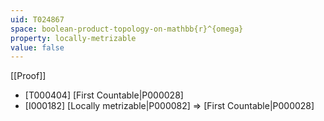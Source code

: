 ```yaml
---
uid: T024867
space: boolean-product-topology-on-mathbb{r}^{omega}
property: locally-metrizable
value: false
---
```

[[Proof]]

* [T000404] [First Countable|P000028]
* [I000182] [Locally metrizable|P000082] => [First Countable|P000028]

